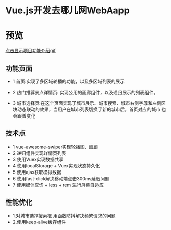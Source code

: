 # Vue.js开发去哪儿网WebAapp 
# 预览
 [点击显示项目功能介绍gif](http://39.108.252.24:4000/gif1.gif)
## 功能页面
* 1 首页:实现了多区域轮播的功能，以及多区域列表的展示

* 2 热门推荐景点详情页: 实现公用的画廊组件，以及递归展示的列表组件。

* 3 城市选择页:在这个页面实现了城市展示、城市搜索、城市右侧字母和左侧区块动态联动的效果，当用户在城市列表切换了新的城市后，首页对应的城市
也会跟着变化  

## 技术点
* 1 vue-awesome-swiper实现轮播图、画廊
* 2 递归组件实现详情页列表
* 3 使用Vuex实现数据共享
* 4 使用localStorage + Vuex实现状态持久化
* 5 使用ajax获取模拟数据
* 6 使用fast-click解决移动端点击300ms延迟问题
* 7 使用媒体查询 + less + rem 进行屏幕自适应
## 性能优化
* 1.对城市选择搜索框 用函数防抖解决频繁请求的问题
* 2.使用keep-alive缓存组件  


